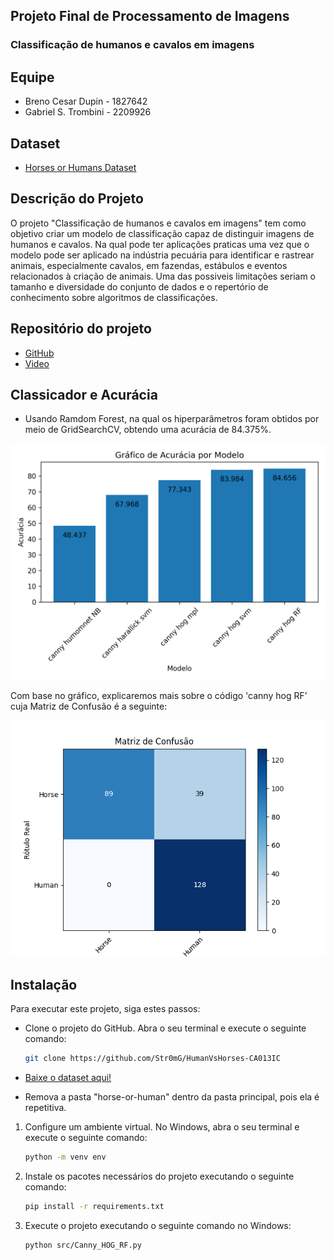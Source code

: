 ## Projeto Final de Processamento de Imagens

### Classificação de humanos e cavalos em imagens

## Equipe

- Breno Cesar Dupin - 1827642
- Gabriel S. Trombini - 2209926

## Dataset

- [Horses or Humans Dataset](https://www.kaggle.com/sanikamal/horses-or-humans-dataset)

## Descrição do Projeto

O projeto "Classificação de humanos e cavalos em imagens" tem como objetivo criar um modelo de classificação capaz de distinguir imagens de humanos e cavalos. Na qual pode ter aplicações praticas uma vez que o modelo pode ser aplicado na indústria pecuária para identificar e rastrear animais, especialmente cavalos, em fazendas, estábulos e eventos relacionados à criação de animais.
Uma das possiveis limitações seriam o tamanho e diversidade do conjunto de dados e o repertório de conhecimento sobre algoritmos de classificações.

## Repositório do projeto

- [GitHub](https://github.com/Str0mG/HumanVsHorses-CA013IC)
- [Video](https://drive.google.com/file/d/15BFsliGAEfBtdO-s8K7THxhgNXONJPtn/view?usp=sharing)

## Classicador e Acurácia

- Usando Ramdom Forest, na qual os hiperparâmetros foram obtidos por meio de GridSearchCV, obtendo uma acurácia de 84.375%.

![Gráfico Acurácia](https://github.com/Str0mG/HumanVsHorses-CA013IC/blob/main/results/GraficoAcuracia.png?raw=true)

Com base no gráfico, explicaremos mais sobre o código 'canny hog RF' cuja Matriz de Confusão é a seguinte:

![Matriz de Confusão](https://github.com/Str0mG/HumanVsHorses-CA013IC/blob/main/results/Canny_HOG_RF.png?raw=true)
## Instalação

Para executar este projeto, siga estes passos:

- Clone o projeto do GitHub. Abra o seu terminal e execute o seguinte comando:

  ```bash
  git clone https://github.com/Str0mG/HumanVsHorses-CA013IC
  ```

- [Baixe o dataset aqui!](https://www.kaggle.com/datasets/sanikamal/horses-or-humans-dataset)

- Remova a pasta "horse-or-human" dentro da pasta principal, pois ela é repetitiva.

1. Configure um ambiente virtual. No Windows, abra o seu terminal e execute o seguinte comando:

   ```bash
   python -m venv env
   ```

2. Instale os pacotes necessários do projeto executando o seguinte comando:

   ```bash
   pip install -r requirements.txt
   ```

3. Execute o projeto executando o seguinte comando no Windows:

   ```bash
   python src/Canny_HOG_RF.py
   ```
